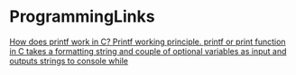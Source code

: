 # ProgrammingLinks

[How does printf work in C? Printf working principle. printf or print function in C takes a formatting string and couple of optional variables as input and outputs strings to console while ](https://maps.google.ca/url?sa=t&url=http%3A%2F%2Fwww.equestionanswers.com%2Fc%2Fc-printf-scanf-working-principle.php "How does printf work in C?")

